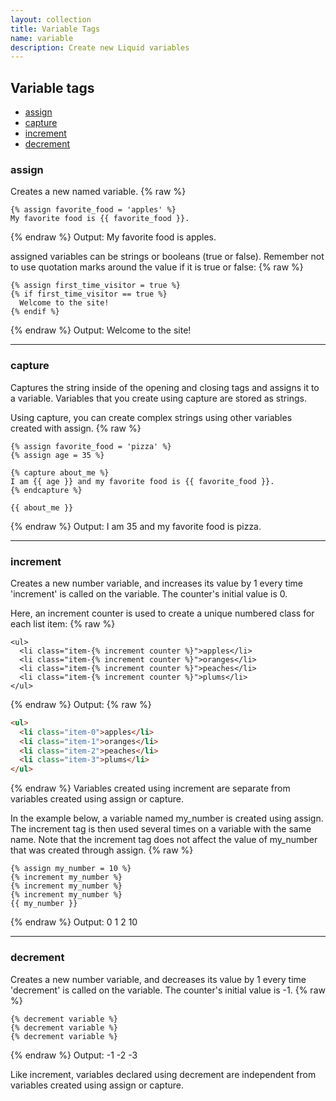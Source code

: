 ```yaml
---
layout: collection
title: Variable Tags
name: variable
description: Create new Liquid variables
---
```


## Variable tags
* [assign](#assign)
* [capture](#capture)
* [increment](#increment)
* [decrement](#decrement)


<a name="assign"></a>
### assign 
Creates a new named variable.
{% raw %}
```liquid
{% assign favorite_food = 'apples' %}
My favorite food is {{ favorite_food }}.
```
{% endraw %}
Output: My favorite food is apples.

assigned variables can be strings or booleans (true or false). Remember not to use quotation marks around the value if it is true or false:
{% raw %}
```liquid
{% assign first_time_visitor = true %}
{% if first_time_visitor == true %}
  Welcome to the site!
{% endif %}
```
{% endraw %}
Output: Welcome to the site!

---

<a name="capture"></a>
### capture 
Captures the string inside of the opening and closing tags and assigns it to a variable. Variables that you create using capture are stored as strings.

Using capture, you can create complex strings using other variables created with assign.
{% raw %}
```liquid
{% assign favorite_food = 'pizza' %}
{% assign age = 35 %}

{% capture about_me %}
I am {{ age }} and my favorite food is {{ favorite_food }}.
{% endcapture %}

{{ about_me }}
```
{% endraw %}
Output: I am 35 and my favorite food is pizza.

---

<a name="increment"></a>
### increment 
Creates a new number variable, and increases its value by 1 every time 'increment' is called on the variable. The counter's initial value is 0.

Here, an increment counter is used to create a unique numbered class for each list item:
{% raw %}
```liquid 
<ul>
  <li class="item-{% increment counter %}">apples</li>
  <li class="item-{% increment counter %}">oranges</li>
  <li class="item-{% increment counter %}">peaches</li>
  <li class="item-{% increment counter %}">plums</li>
</ul>
```
{% endraw %}
Output:
{% raw %}
```html
<ul>
  <li class="item-0">apples</li>
  <li class="item-1">oranges</li>
  <li class="item-2">peaches</li>
  <li class="item-3">plums</li>
</ul>
```
{% endraw %}
Variables created using increment are separate from variables created using assign or capture.

In the example below, a variable named my_number is created using assign. The increment tag is then used several times on a variable with the same name. Note that the increment tag does not affect the value of my_number that was created through assign.
{% raw %}
```liquid
{% assign my_number = 10 %}
{% increment my_number %}
{% increment my_number %}
{% increment my_number %}
{{ my_number }}
```
{% endraw %}
Output:
0
1
2
10

---

<a name="decrement"></a>
### decrement 
Creates a new number variable, and decreases its value by 1 every time 'decrement' is called on the variable. The counter's initial value is -1.
{% raw %}
```liquid 
{% decrement variable %}
{% decrement variable %}
{% decrement variable %}
```
{% endraw %}
Output:
-1
-2
-3

Like increment, variables declared using decrement are independent from variables created using assign or capture.